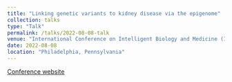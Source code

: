 ```yaml
---
title: "Linking genetic variants to kidney disease via the epigenome"
collection: talks
type: "Talk"
permalink: /talks/2022-08-08-talk
venue: "International Conference on Intelligent Biology and Medicine (ICIBM)"
date: 2022-08-08
location: "Philadelphia, Pennsylvania"
---
```

[Conference website](https://icibm2022.iaibm.org/)
